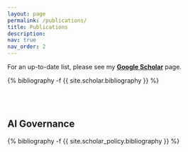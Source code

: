 ```yaml
---
layout: page
permalink: /publications/
title: Publications
description:
nav: true
nav_order: 2
---
```

<!-- _pages/publications.md -->
<div class="publications">

For an up-to-date list, please see my <b><a href="https://scholar.google.com/citations?user=MbBntPgAAAAJ&view_op=list_works&sortby=pubdate" target="_blank">Google Scholar</a></b> page.

{% bibliography -f {{ site.scholar.bibliography }} %}

<br>
<br>
<h2>AI Governance</h2>

{% bibliography -f {{ site.scholar_policy.bibliography }} %}

</div>
